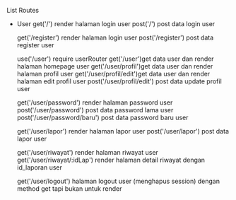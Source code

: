 List Routes

- User
  get('/') render halaman login user
  post('/') post data login user

  get('/register') render halaman login user
  post('/register') post data register user

  use('/user') require userRouter
  get('/user')get data user dan render halaman homepage user
  get('/user/profil')get data user dan render halaman profil user
  get('/user/profil/edit')get data user dan render halaman edit profil user
  post('/user/profil/edit') post data update profil user

  get('/user/password') render halaman password user
  post('/user/password') post data password lama user
  post('/user/password/baru') post data password baru user

  get('/user/lapor') render halaman lapor user
  post('/user/lapor') post data lapor user

  get('/user/riwayat') render halaman riwayat user
  get('/user/riwayat/:idLap') render halaman detail riwayat dengan id_laporan user

  get('/user/logout') halaman logout user (menghapus session) dengan method get tapi bukan untuk render
